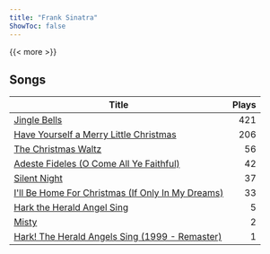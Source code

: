 ```yaml
---
title: "Frank Sinatra"
ShowToc: false
---
```


{{< more >}}

## Songs
Title | Plays 
----- | -----: 
[Jingle Bells](/songs/jingle-bells) | 421
[Have Yourself a Merry Little Christmas](/songs/have-yourself-a-merry-little-christmas) | 206
[The Christmas Waltz](/songs/the-christmas-waltz) | 56
[Adeste Fideles (O Come All Ye Faithful)](/songs/adeste-fideles-o-come-all-ye-faithful) | 42
[Silent Night](/songs/silent-night) | 37
[I'll Be Home For Christmas (If Only In My Dreams)](/songs/ill-be-home-for-christmas-if-only-in-my-dreams) | 33
[Hark the Herald Angel Sing](/songs/hark-the-herald-angel-sing) | 5
[Misty](/songs/misty) | 2
[Hark! The Herald Angels Sing (1999 - Remaster)](/songs/hark-the-herald-angels-sing) | 1

